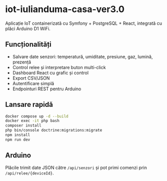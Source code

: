 # iot-iulianduma-casa-ver3.0

Aplicație IoT containerizată cu Symfony + PostgreSQL + React, integrată cu plăci Arduino D1 WiFi.

## Funcționalități
- Salvare date senzori: temperatură, umiditate, presiune, gaz, lumină, prezență
- Control relee și interpretare buton multi-click
- Dashboard React cu grafic și control
- Export CSV/JSON
- Autentificare simplă
- Endpointuri REST pentru Arduino

## Lansare rapidă

```bash
docker compose up -d --build
docker exec -it php bash
composer install
php bin/console doctrine:migrations:migrate
npm install
npm run dev
```

## Arduino
Plăcile trimit date JSON către `/api/senzori` și pot primi comenzi prin `/api/relee/{deviceId}`.
